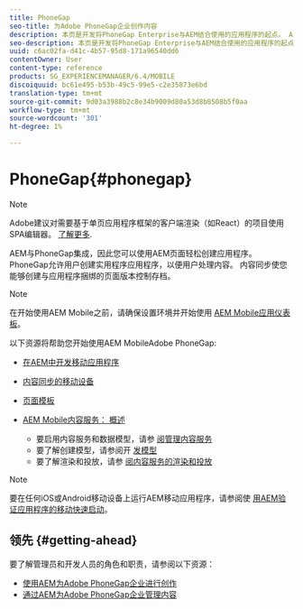 ```yaml
---
title: PhoneGap
seo-title: 为Adobe PhoneGap企业创作内容
description: 本页是开发将PhoneGap Enterprise与AEM结合使用的应用程序的起点。 AEM与PhoneGap集成，因此您可以使用AEM页面轻松创建应用程序。 PhoneGap允许用户创建实用程序应用程序，以便用户处理内容。
seo-description: 本页是开发将PhoneGap Enterprise与AEM结合使用的应用程序的起点。 AEM与PhoneGap集成，因此您可以使用AEM页面轻松创建应用程序。 PhoneGap允许用户创建实用程序应用程序，以便用户处理内容。
uuid: c6ac02fa-d41c-4b57-95d8-171a96540dd6
contentOwner: User
content-type: reference
products: SG_EXPERIENCEMANAGER/6.4/MOBILE
discoiquuid: bc61e495-b53b-49c5-99e5-c2e35873e6bd
translation-type: tm+mt
source-git-commit: 9d03a3988b2c8e34b9009d80a53d8b8508b5f0aa
workflow-type: tm+mt
source-wordcount: '301'
ht-degree: 1%

---
```



# PhoneGap{#phonegap}

>[!NOTE]
>
>Adobe建议对需要基于单页应用程序框架的客户端渲染（如React）的项目使用SPA编辑器。 [了解更多](/help/sites-developing/spa-overview.md).

AEM与PhoneGap集成，因此您可以使用AEM页面轻松创建应用程序。 PhoneGap允许用户创建实用程序应用程序，以便用户处理内容。 内容同步使您能够创建与应用程序捆绑的页面版本控制存档。

>[!NOTE]
>
>在开始使用AEM Mobile之前，请确保设置环境并开始使用 [AEM Mobile应用仪表板](/help/mobile/phonegap-authoring-apps.md)。

以下资源将帮助您开始使用AEM MobileAdobe PhoneGap:

* [在AEM中开发移动应用程序](/help/mobile/developing-mobile-applications.md)
* [内容同步的移动设备](/help/mobile/phonegap-contentsync.md)
* [页面模板](/help/mobile/phonegap-apps-arch-page-templates.md)

* [AEM Mobile内容服务： 概述](/help/mobile/develop-content-as-a-service.md)

   * 要启用内容服务和数据模型，请参 [阅管理内容服务](/help/mobile/developing-content-services.md)
   * 要了解创建模型，请参阅开 [发模型](/help/mobile/administer-mobile-apps.md)
   * 要了解渲染和投放，请参 [阅内容服务的渲染和投放](/help/mobile/rendering-and-delivery.md)

>[!NOTE]
>
>要在任何iOS或Android移动设备上运行AEM移动应用程序，请参阅使 [用AEM验证应用程序的移动快速启动](/help/mobile/phonegap-mobile-quickstart.md)。

## 领先 {#getting-ahead}

要了解管理员和开发人员的角色和职责，请参阅以下资源：

* [使用AEM为Adobe PhoneGap企业进行创作](/help/mobile/phonegap.md)
* [通过AEM为Adobe PhoneGap企业管理内容](/help/mobile/administer-phonegap.md)

